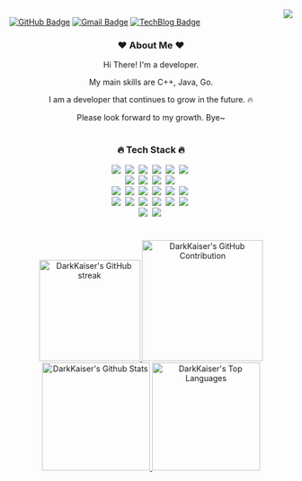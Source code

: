 <a href="https://hits.seeyoufarm.com">
  <img align="right" src="https://hits.seeyoufarm.com/api/count/incr/badge.svg?url=https%3A%2F%2Fgithub.com%2FDarkKaiser%2Fhit-counter&count_bg=%2379C83D&title_bg=%23555555&icon=&icon_color=%23E7E7E7&title=Visitors&edge_flat=false"/>
</a>

[![GitHub Badge](https://img.shields.io/badge/-DarkKaiser-grey?style=flat&logo=github&logoColor=white&link=https://github.com/DarkKaiser/)](https://www.github.com/DarkKaiser/) 
[![Gmail Badge](https://img.shields.io/badge/-darkkaiser@gmail.com-c14438?style=flat&logo=Gmail&logoColor=white&link=mailto:darkkaiser@gmail.com)](mailto:darkkaiser@gmail.com) 
[![TechBlog Badge](https://img.shields.io/badge/Tech%20Blog-yellow?style=flat&logo=GitHub%20Sponsors&logoColor=white)](http://www.darkkaiser.com/)

<div align="center">

<h3><b>❤️ About Me ❤️</b></h3>
<p>Hi There! I'm a developer.</p>
<p>My main skills are C++, Java, Go.</p>
<p>I am a developer that continues to grow in the future. 🔥</p>
<p>Please look forward to my growth. Bye~</p>

#
<h3>🔥 Tech Stack 🔥</h3>

<p>
  <img src="https://img.shields.io/badge/c-%2300599C.svg?style=flat&logo=c&logoColor=white"/>&nbsp;
  <img src="https://img.shields.io/badge/C++-00599C?style=flat&logo=cplusplus&logoColor=white"/>&nbsp;
  <img src="https://img.shields.io/badge/java-%23ED8B00.svg?style=flat&logo=openjdk&logoColor=white"/>&nbsp;
  <img src="https://img.shields.io/badge/Go-00ADD8?style=flat&logo=Go&logoColor=white"/>&nbsp;
  <img src="https://img.shields.io/badge/Python-3766AB?style=flat&logo=Python&logoColor=white"/>&nbsp;
  <img src="https://img.shields.io/badge/Javascript-ffb13b?style=flat&logo=javascript&logoColor=white"/>&nbsp;
  <br/>
  <img src="https://img.shields.io/badge/Microsoft%20SQL%20Server-CC2927?style=flat&logo=microsoft%20sql%20server&logoColor=white"/>&nbsp;
  <img src="https://img.shields.io/badge/Mysql-E6B91E?style=flat&logo=MySql&logoColor=white"/>&nbsp;
  <img src="https://img.shields.io/badge/MariaDB-003545?style=flat&logo=mariadb&logoColor=white"/>&nbsp;
  <img src="https://img.shields.io/badge/sqlite-%2307405e.svg?style=flat&logo=sqlite&logoColor=white"/>&nbsp;
  <br/>
  <img src="https://img.shields.io/badge/Visual%20Studio-5C2D91.svg?style=flat&logo=visual-studio&logoColor=white"/>&nbsp;
  <img src="https://img.shields.io/badge/Visual%20Studio%20Code-0078d7.svg?style=flat&logo=visual-studio-code&logoColor=white"/>&nbsp;
  <img src="https://img.shields.io/badge/IntelliJIDEA-000000.svg?style=flat&logo=intellij-idea&logoColor=white"/>&nbsp;
  <img src="https://img.shields.io/badge/GoLand-0f0f0f?&style=flat&logo=goland&logoColor=white"/>&nbsp;
  <img src="https://img.shields.io/badge/Eclipse-FE7A16.svg?style=flat&logo=Eclipse&logoColor=white"/>&nbsp;  
  <img src="https://img.shields.io/badge/sublime_text-%23575757.svg?style=flat&logo=sublime-text&logoColor=important"/>&nbsp;
  <br/>
  <img src="https://img.shields.io/badge/GitHub-gray?style=flat&logo=GitHub&logoColor=black"/>&nbsp;
  <img src="https://img.shields.io/badge/Git-blue?style=flat&logo=Git&logoColor=F05032"/>&nbsp;
  <img src="https://img.shields.io/badge/subversion-%23809CC9.svg?style=flat&logo=subversion&logoColor=white"/>&nbsp;
  <img src="https://img.shields.io/badge/Docker-2496ED?style=flat&logo=Docker&logoColor=white"/>&nbsp;
  <img src="https://img.shields.io/badge/jenkins-%232C5263.svg?style=flat&logo=jenkins&logoColor=white"/>&nbsp;
  <img src="https://img.shields.io/badge/Notion-b4f5bd?style=flat&logo=Notion&logoColor=black"/>&nbsp;
  <br/>
  <img src="https://img.shields.io/badge/Windows-0078D6?style=flat&logo=windows&logoColor=white">&nbsp;
  <img src="https://img.shields.io/badge/Linux-FCC624?style=flat&logo=linux&logoColor=black">&nbsp;
</p>

#
<a href="https://github.com/DarkKaiser">
  <img src="https://github-readme-streak-stats.herokuapp.com/?user=DarkKaiser&theme=dracula&border=7F3FBF&background=0D1117" alt="DarkKaiser's GitHub streak" height="180px"/>
</a>

<a href="https://github.com/DarkKaiser">
  <img src="http://github-profile-summary-cards.vercel.app/api/cards/profile-details?username=DarkKaiser&theme=dracula" alt="DarkKaiser's GitHub Contribution" height="215px"/>
</a>

<a href="https://github.com/DarkKaiser">
  <img alt="DarkKaiser's Github Stats" src="https://github-readme-stats.vercel.app/api?username=DarkKaiser&count_private=true&theme=dracula&hide_rank=false&rank_icon=github" height="192px" />
</a>
<a href="https://github.com/DarkKaiser">
  <img alt="DarkKaiser's Top Languages" src="https://github-readme-stats.vercel.app/api/top-langs/?username=DarkKaiser&langs_count=8&layout=compact&theme=dracula" height="192px" />
</a>

</div>
